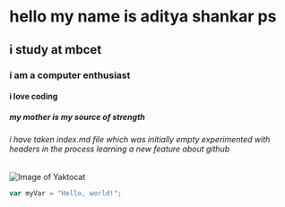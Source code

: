 # hello my name is aditya shankar ps
## i study at mbcet
### i am a computer enthusiast
#### i love coding
##### my mother is my source of strength
###### i have taken index.md file which was initially empty experimented with headers in the process learning a new feature about github

![Image of Yaktocat](https://octodex.github.com/images/yaktocat.png)

``` javascript
var myVar = "Hello, world!";
```
